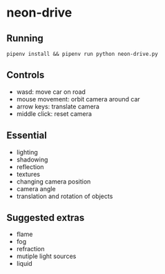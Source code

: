 # neon-drive

## Running

`pipenv install && pipenv run python neon-drive.py`

## Controls

- wasd: move car on road
- mouse movement: orbit camera around car
- arrow keys: translate camera
- middle click: reset camera

## Essential

- lighting
- shadowing
- reflection
- textures
- changing camera position
- camera angle
- translation and rotation of objects

## Suggested extras

- flame
- fog
- refraction
- mutiple light sources
- liquid
